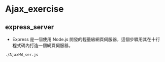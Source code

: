 # Ajax_exercise

## express_server
- Express 是一個使用 Node.js 開發的輕量級網頁伺服器，這個步驟用其在十行程式碼內打造一個網頁伺服器。
```
./AjaxHW_ser.js
```
